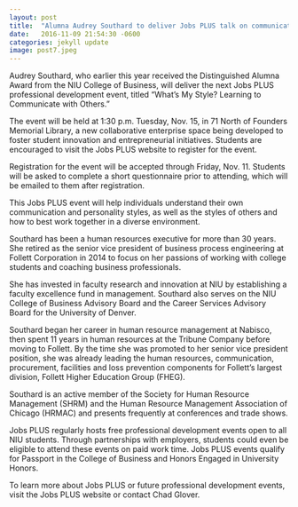 ```yaml
---
layout: post
title:  "Alumna Audrey Southard to deliver Jobs PLUS talk on communication styles"
date:   2016-11-09 21:54:30 -0600
categories: jekyll update
image: post7.jpeg
---
```

Audrey Southard, who earlier this year received the Distinguished Alumna Award from the NIU College of Business, will deliver the next Jobs PLUS professional development event, titled “What’s My Style? Learning to Communicate with Others.”

The event will be held at 1:30 p.m. Tuesday, Nov. 15, in 71 North of Founders Memorial Library, a new collaborative enterprise space being developed to foster student innovation and entrepreneurial initiatives. Students are encouraged to visit the Jobs PLUS website to register for the event.

Registration for the event will be accepted through Friday, Nov. 11. Students will be asked to complete a short questionnaire prior to attending, which will be emailed to them after registration.

This Jobs PLUS event will help individuals understand their own communication and personality styles, as well as the styles of others and how to best work together in a diverse environment.

Southard has been a human resources executive for more than 30 years. She retired as the senior vice president of business process engineering at Follett Corporation in 2014 to focus on her passions of working with college students and coaching business professionals.

She has invested in faculty research and innovation at NIU by establishing a faculty excellence fund in management. Southard also serves on the NIU College of Business Advisory Board and the Career Services Advisory Board for the University of Denver.

Southard began her career in human resource management at Nabisco, then spent 11 years in human resources at the Tribune Company before moving to Follett. By the time she was promoted to her senior vice president position, she was already leading the human resources, communication, procurement, facilities and loss prevention components for Follett’s largest division, Follett Higher Education Group (FHEG).

Southard is an active member of the Society for Human Resource Management (SHRM) and the Human Resource Management Association of Chicago (HRMAC) and presents frequently at conferences and trade shows.

Jobs PLUS regularly hosts free professional development events open to all NIU students. Through partnerships with employers, students could even be eligible to attend these events on paid work time. Jobs PLUS events qualify for Passport in the College of Business and Honors Engaged in University Honors.

To learn more about Jobs PLUS or future professional development events, visit the Jobs PLUS website or contact Chad Glover.